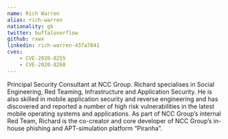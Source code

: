 ```yaml
---
name: Rich Warren
alias: rich-warren
nationality: gb
twitter: buffaloverflow
github: rxwx
linkedin: rich-warren-437a7841
cves:
    - CVE-2020-8255
    - CVE-2020-8260
---
```

Principal Security Consultant at NCC Group. Richard specialises in Social Engineering, Red Teaming, Infrastructure and Application Security. He is also skilled in mobile application security and reverse engineering and has discovered and reported a number of high risk vulnerabilities in the latest mobile operating systems and applications. As part of NCC Group’s internal Red Team, Richard is the co-creator and core developer of NCC Group’s in-house phishing and APT-simulation platform “Piranha”. 
